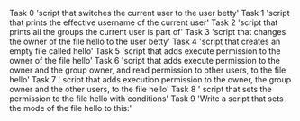 Task 0 'script that switches the current user to the user betty'
Task 1 'script that prints the effective username of the current user'
Task 2 'script that prints all the groups the current user is part of'
Task 3 'script that changes the owner of the file hello to the user betty'
Task 4 'script that creates an empty file called hello'
Task 5 'script that adds execute permission to the owner of the file hello'
Task 6 'script that adds execute permission to the owner and the group owner, and read permission to other users, to the file hello'
Task 7 ' script that adds execution permission to the owner, the group owner and the other users, to the file hello'
Task 8 ' script that sets the permission to the file hello with conditions'
Task 9 'Write a script that sets the mode of the file hello to this:'

